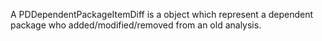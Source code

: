 A PDDependentPackageItemDiff is a object which represent a dependent package who added/modified/removed from an old analysis.